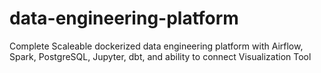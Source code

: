# data-engineering-platform
Complete Scaleable dockerized data engineering platform with Airflow, Spark, PostgreSQL, Jupyter, dbt, and ability to connect Visualization Tool
